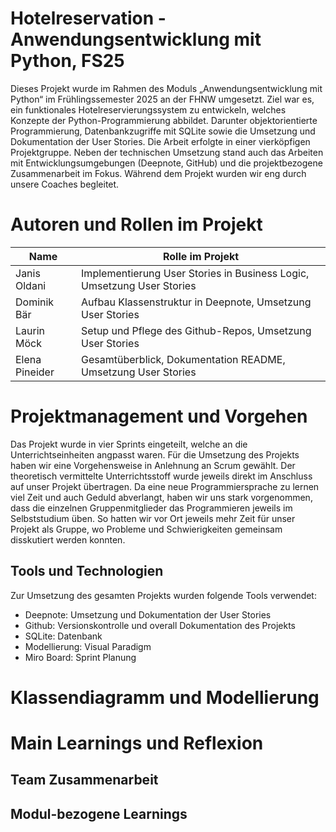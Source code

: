 # Hotelreservation - Anwendungsentwicklung mit Python, FS25
Dieses Projekt wurde im Rahmen des Moduls „Anwendungsentwicklung mit Python“ im Frühlingssemester 2025 an der FHNW umgesetzt. Ziel war es, ein funktionales Hotelreservierungssystem zu entwickeln, welches Konzepte der Python-Programmierung abbildet. Darunter objektorientierte Programmierung, Datenbankzugriffe mit SQLite sowie die Umsetzung und Dokumentation der User Stories.
Die Arbeit erfolgte in einer vierköpfigen Projektgruppe. Neben der technischen Umsetzung stand auch das Arbeiten mit Entwicklungsumgebungen (Deepnote, GitHub) und die projektbezogene Zusammenarbeit im Fokus. Während dem Projekt wurden wir eng durch unsere Coaches begleitet. 

# Autoren und Rollen im Projekt
| Name           | Rolle im Projekt                          |
|----------------|--------------------------------------------|
| Janis Oldani   | Implementierung User Stories in Business Logic, Umsetzung User Stories     |
| Dominik Bär    | Aufbau Klassenstruktur in Deepnote, Umsetzung User Stories  |
| Laurin Möck    | Setup und Pflege des Github-Repos, Umsetzung User Stories |
| Elena Pineider | Gesamtüberblick, Dokumentation README, Umsetzung User Stories |

# Projektmanagement und Vorgehen
Das Projekt wurde in vier Sprints eingeteilt, welche an die Unterrichtseinheiten angpasst waren. Für die Umsetzung des Projekts haben wir eine Vorgehensweise in Anlehnung an Scrum gewählt. Der theoretisch vermittelte Unterrichtsstoff wurde jeweils direkt im Anschluss auf unser Projekt übertragen. Da eine neue Programmiersprache zu lernen viel Zeit und auch Geduld abverlangt, haben wir uns stark vorgenommen, dass die einzelnen Gruppenmitglieder das Programmieren jeweils im Selbststudium üben. So hatten wir vor Ort jeweils mehr Zeit für unser Projekt als Gruppe, wo Probleme und Schwierigkeiten gemeinsam disskutiert werden konnten. 

## Tools und Technologien
Zur Umsetzung des gesamten Projekts wurden folgende Tools verwendet:
* Deepnote: Umsetzung und Dokumentation der User Stories
* Github: Versionskontrolle und overall Dokumentation des Projekts
* SQLite: Datenbank
* Modellierung: Visual Paradigm
* Miro Board: Sprint Planung

# Klassendiagramm und Modellierung

# 

# Main Learnings und Reflexion

## Team Zusammenarbeit

## Modul-bezogene Learnings




